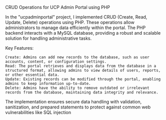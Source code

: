 CRUD Operations for UCP Admin Portal using PHP

In the "ucpadminportal" project, I implemented CRUD (Create, Read, Update, Delete) operations using PHP. These operations allow administrators to manage data efficiently within the portal. The PHP backend interacts with a MySQL database, providing a robust and scalable solution for handling administrative tasks.

Key Features:

    Create: Admins can add new records to the database, such as user accounts, content, or configuration settings.
    Read: The portal retrieves and displays data from the database in a structured format, allowing admins to view details of users, reports, or other essential data.
    Update: Existing records can be modified through the portal, enabling admins to keep information up-to-date.
    Delete: Admins have the ability to remove outdated or irrelevant records from the database, maintaining data integrity and relevance.

The implementation ensures secure data handling with validation, sanitization, and prepared statements to protect against common web vulnerabilities like SQL injection
